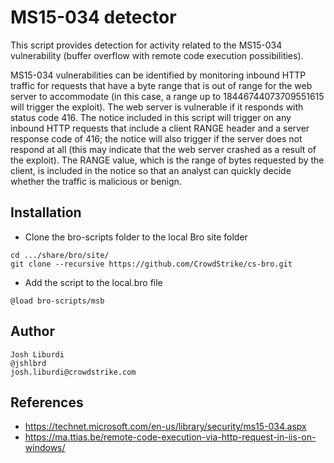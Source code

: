 MS15-034 detector
================

This script provides detection for activity related to the MS15-034 vulnerability (buffer overflow with remote code execution possibilities).

MS15-034 vulnerabilities can be identified by monitoring inbound HTTP traffic for requests that have a byte range that is out of range for the web server to accommodate (in this case, a range up to 18446744073709551615 will trigger the exploit). The web server is vulnerable if it responds with status code 416. The notice included in this script will trigger on any inbound HTTP requests that include a client RANGE header and a server response code of 416; the notice will also trigger if the server does not respond at all (this may indicate that the web server crashed as a result of the exploit). The RANGE value, which is the range of bytes requested by the client, is included in the notice so that an analyst can quickly decide whether the traffic is malicious or benign.

Installation
---
* Clone the bro-scripts folder to the local Bro site folder
```
cd .../share/bro/site/
git clone --recursive https://github.com/CrowdStrike/cs-bro.git
```
* Add the script to the local.bro file 
```
@load bro-scripts/msb
```

Author
---
```
Josh Liburdi
@jshlbrd
josh.liburdi@crowdstrike.com
```

References
---
* https://technet.microsoft.com/en-us/library/security/ms15-034.aspx
* https://ma.ttias.be/remote-code-execution-via-http-request-in-iis-on-windows/

